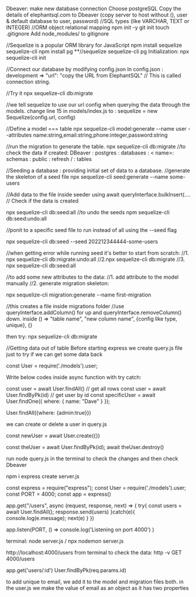  Dbeaver: make new database connection 
 Choose postgreSQL
Copy the details of elephantsql.com to Dbeaver (copy server to host without (), user & default database to user, password)
//SQL types (like VARCHAR, TEXT or INTEGER)
//ORM object relational mapping
npm init -y
git init
touch .gitignore
Add node_modules/ to gitignore

//Sequelize is a popular ORM library for JavaScript
npm install sequelize sequelize-cli
npm install pg
**//sequelize sequelize-cli pg
Initialization: npx sequelize-cli init 

//Connect our database by modifying config.json
In config.json : development => 
"url": "copy the URL from ElephantSQL"   // This is called connection string.

//Try it
npx sequelize-cli db:migrate

//we tell sequelize to use our url config when querying the data through the models.
change line 15 in models/index.js to :
sequelize = new Sequelize(config.url, config) 

//Define a model === table
npx sequelize-cli model:generate --name user --attributes name:string,email:string,phone:integer,password:string

//run the migration to generate the table.
npx sequelize-cli db:migrate 
//to check the data if created: 
DBeaver : postgres : databases : < name>: schemas : public : refresh / : tables



//Seeding a database : providing initial set of data to a database. 
//generate the skeleton of a seed file
npx sequelize-cli seed:generate --name some-users
 

//Add data to the file inside seeder using  await queryInterface.bulkInsert(....
// Check if the data is created

npx sequelize-cli db:seed:all
//to undo the seeds
npm sequelize-cli db:seed:undo:all

//ponit to a specific seed file to run instead of all using the --seed flag

npx sequelize-cli db:seed --seed 202212344444-some-users

//when getting error while running seed it's better to start from scratch:
//1. npx sequelize-cli db:migrate:undo:all
//2.npx sequelize-cli db:migrate 
//3. npx sequelize-cli db:seed:all

//to add some new attributes to the data:
//1. add attribute to the model manually
//2. generate migration skeleton:

npx sequelize-cli migration:generate --name first-migration  

//this creates a file inside migrations folder
//use queryInterface.addColumn() for up and  queryInterface.removeColumn() down. inside () => "table name", "new column name", {config like type, unique}, {}

then try:
npx sequelize-cli db:migrate


//Getting data out of table
Before starting express we create query.js file just to try if we can get some data back 

const User = require('./models').user;

Write below codes inside async function with try catch: 

const user = await User.findAll() // get all rows
const user = await User.findByPk(id) // get user by id
const specificUser = await User.findOne({ where: { name: "Dave" } });

User.findAll({where: {admin:true}})

we can create or delete a user in query.js

const newUser = await User.create({})

const theUser = await User.findByPk(id);
await theUser.destroy()

run node query.js in the terminal to check the changes and then check Dbeaver

npm i express
create server.js 

const express = require("express");
const User = require('./models').user;
const PORT = 4000;
const app = express()

app.get("/users", async (request, response, next) => {
    try{
        const users = await User.findAll();
        response.send(users)
    }catch(e){
        console.log(e.message);
        next(e)
    }
})

app.listen(PORT, () => console.log('Listening on port 4000') )

terminal: node server.js  / npx nodemon server.js

http://localhost:4000/users
from terminal to check the data: http -v GET 4000/users

app.get('users/:id')
User.findByPk(req.params.id)

to add unique to email, we add it to the model and migration files both. 
in the user.js we make the value of email as an object as it has two properties 






